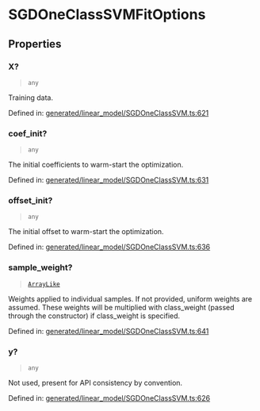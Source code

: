 # SGDOneClassSVMFitOptions

## Properties

### X?

> `any`

Training data.

Defined in:  [generated/linear\_model/SGDOneClassSVM.ts:621](https://github.com/transitive-bullshit/scikit-learn-ts/blob/92ab806/packages/sklearn/src/generated/linear_model/SGDOneClassSVM.ts#L621)

### coef\_init?

> `any`

The initial coefficients to warm-start the optimization.

Defined in:  [generated/linear\_model/SGDOneClassSVM.ts:631](https://github.com/transitive-bullshit/scikit-learn-ts/blob/92ab806/packages/sklearn/src/generated/linear_model/SGDOneClassSVM.ts#L631)

### offset\_init?

> `any`

The initial offset to warm-start the optimization.

Defined in:  [generated/linear\_model/SGDOneClassSVM.ts:636](https://github.com/transitive-bullshit/scikit-learn-ts/blob/92ab806/packages/sklearn/src/generated/linear_model/SGDOneClassSVM.ts#L636)

### sample\_weight?

> [`ArrayLike`](../types/ArrayLike.md)

Weights applied to individual samples. If not provided, uniform weights are assumed. These weights will be multiplied with class\_weight (passed through the constructor) if class\_weight is specified.

Defined in:  [generated/linear\_model/SGDOneClassSVM.ts:641](https://github.com/transitive-bullshit/scikit-learn-ts/blob/92ab806/packages/sklearn/src/generated/linear_model/SGDOneClassSVM.ts#L641)

### y?

> `any`

Not used, present for API consistency by convention.

Defined in:  [generated/linear\_model/SGDOneClassSVM.ts:626](https://github.com/transitive-bullshit/scikit-learn-ts/blob/92ab806/packages/sklearn/src/generated/linear_model/SGDOneClassSVM.ts#L626)
